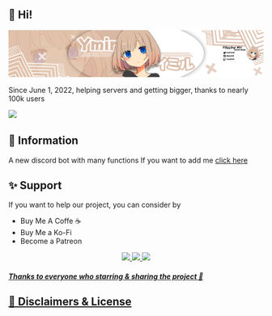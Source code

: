 ## 👋 Hi!

![Variant Long Website](https://github.com/OfficialYmirBot/.github/raw/main/profile/ymir_banner.png)

Since June 1, 2022, helping servers and getting bigger, thanks to nearly 100k users

<a/> <a href = "discord.com"><img src = "https://img.shields.io/badge/Discord-7289DA?style=for-the-badge&logo=discord&logoColor=white" target = "_blank"> <a/>

## 📜 Information
 A new discord bot with many functions
 If you want to add me [click here](https://discord.com/oauth2/authorize?client_id=981591237301796904&scope=bot+identify+guilds+email+applications.commands&permissions=2080374975)
## ✨ Support
If you want to help our project, you can consider by

* Buy Me A Coffe ☕️
* Buy Me a Ko-Fi
* Become a Patreon

<p align="center">
 <a href = ""><img src = "https://img.shields.io/badge/Ko--fi-F16061?style=for-the-badge&logo=ko-fi&logoColor=white" target = "_blank">
 <a href = ""><img src = "https://img.shields.io/badge/Buy_Me_A_Coffee-FFDD00?style=for-the-badge&logo=buy-me-a-coffee&logoColor=black" target = "_blank"> 
 <a href = ""><img src = "https://img.shields.io/badge/Patreon-F96854?style=for-the-badge&logo=patreon&logoColor=white" target = "_blank">
</p>
  
##### Thanks to everyone who starring & sharing the project 💖

 ## 📌 Disclaimers & License
